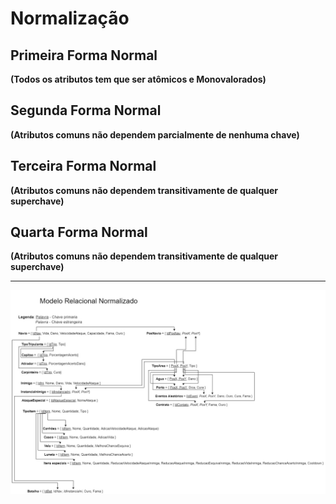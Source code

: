 # Normalização

## Primeira Forma Normal
**(Todos os atributos tem que ser atômicos e Monovalorados)**

## Segunda Forma Normal
**(Atributos comuns não dependem parcialmente de nenhuma chave)**

## Terceira Forma Normal
**(Atributos comuns não dependem transitivamente de qualquer superchave)**

## Quarta Forma Normal
**(Atributos comuns não dependem transitivamente de qualquer superchave)**

---

![](../images/MrNormalizado.jpg)